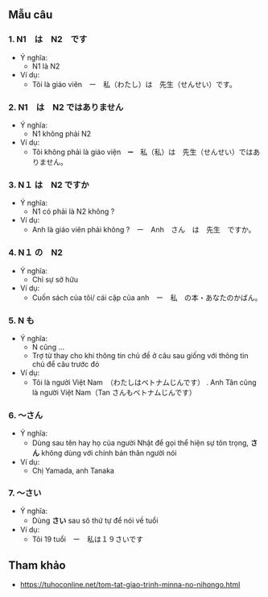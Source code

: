 ## Mẫu câu

### 1. N1　は　N2　です
* Ý nghĩa:
  * N1 là N2
* Ví dụ:
  * Tôi là giáo viên　ー　私（わたし）は　先生（せんせい）です。

### 2. N1　は　N2 ではありません
* Ý nghĩa:
  * N1 không phải N2
* Ví dụ:
  * Tôi không phải là giáo viện　➖　私（私）は　先生（せんせい）ではありません。

### 3. N１ は　N2 ですか
* Ý nghĩa:
  * N1 có phải là N2 không ?
* Ví dụ:
  * Anh là giáo viên phải không ?　ー　Anh　さん　は　先生　ですか。

### 4. N１ の　N2
* Ý nghĩa:
  * Chỉ sự sở hữu
* Ví dụ:
  * Cuốn sách của tôi/ cái cặp của anh　ー　私　の本・あなたのかばん。

### 5. N も
* Ý nghĩa:
  * N cũng ...
  * Trợ từ thay cho khi thông tin chủ đề ở câu sau giống với thông tin chủ để câu trước đó
* Ví dụ:
  * Tôi là người Việt Nam　（わたしはベトナムじんです） . Anh Tân cũng là người Việt Nam（Tan さんもベトナムじんです）

### 6. 〜さん
* Ý nghĩa:
  * Dùng sau tên hay họ của người Nhật để gọi thể hiện sự tôn trọng, **さん** không dùng với chính bản thân người nói
* Ví dụ:
  * Chị Yamada, anh Tanaka

### 7. 〜さい
* Ý nghĩa:
  * Dùng **さい** sau sô thứ tự để nói về tuổi
* Ví dụ:
  * Tôi 19 tuổi　ー　私は１９さいです

## Tham khảo
* https://tuhoconline.net/tom-tat-giao-trinh-minna-no-nihongo.html